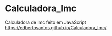 # Calculadora_Imc

Calculadora de Imc feito em JavaScript
https://edbertosantos.github.io/Calculadora_Imc/
